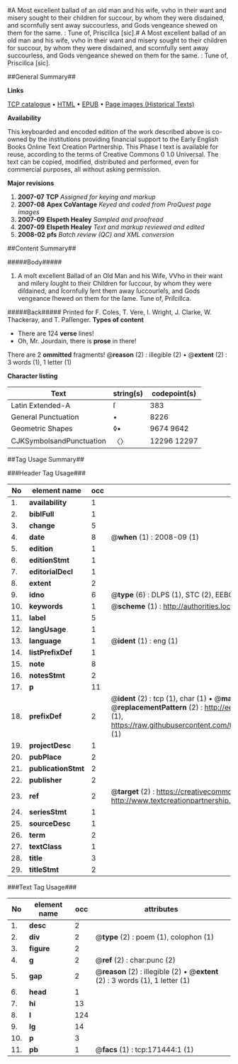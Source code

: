 #A Most excellent ballad of an old man and his wife, vvho in their want and misery sought to their children for succour, by whom they were disdained, and scornfully sent away succourless, and Gods vengeance shewed on them for the same. : Tune of, Priscillca [sic].#
A Most excellent ballad of an old man and his wife, vvho in their want and misery sought to their children for succour, by whom they were disdained, and scornfully sent away succourless, and Gods vengeance shewed on them for the same. : Tune of, Priscillca [sic].

##General Summary##

**Links**

[TCP catalogue](http://www.ota.ox.ac.uk/tcp/)  • 
[HTML](http://tei.it.ox.ac.uk/tcp/Texts-HTML/free/A89/A89358.html)  • 
[EPUB](http://tei.it.ox.ac.uk/tcp/Texts-EPUB/free/A89/A89358.epub) • 
[Page images (Historical Texts)](https://data.historicaltexts.jisc.ac.uk/view?pubId=eebo-45097864e&pageId=eebo-45097864e-171444-1)

**Availability**

This keyboarded and encoded edition of the
	       work described above is co-owned by the institutions
	       providing financial support to the Early English Books
	       Online Text Creation Partnership. This Phase I text is
	       available for reuse, according to the terms of Creative
	       Commons 0 1.0 Universal. The text can be copied,
	       modified, distributed and performed, even for
	       commercial purposes, all without asking permission.

**Major revisions**

1. __2007-07__ __TCP__ *Assigned for keying and markup*
1. __2007-08__ __Apex CoVantage__ *Keyed and coded from ProQuest page images*
1. __2007-09__ __Elspeth Healey__ *Sampled and proofread*
1. __2007-09__ __Elspeth Healey__ *Text and markup reviewed and edited*
1. __2008-02__ __pfs__ *Batch review (QC) and XML conversion*

##Content Summary##

#####Body#####

1. A moſt excellent Ballad of an Old Man and his Wife, VVho in their want and miſery ſought to their Children for ſuccour, by whom they were diſdained, and ſcornfully ſent them away ſuccourleſs, and Gods vengeance ſhewed on them for the ſame. Tune of, Priſcillca.

#####Back#####
Printed for F. Coles, T. Vere, I. Wright, J. Clarke, W. Thackeray, and T. Paſſenger.
**Types of content**

  * There are 124 **verse** lines!
  * Oh, Mr. Jourdain, there is **prose** in there!

There are 2 **ommitted** fragments! 
 @__reason__ (2) : illegible (2)  •  @__extent__ (2) : 3 words (1), 1 letter (1)

**Character listing**


|Text|string(s)|codepoint(s)|
|---|---|---|
|Latin Extended-A|ſ|383|
|General Punctuation|•|8226|
|Geometric Shapes|◊▪|9674 9642|
|CJKSymbolsandPunctuation|〈〉|12296 12297|

##Tag Usage Summary##

###Header Tag Usage###

|No|element name|occ|attributes|
|---|---|---|---|
|1.|__availability__|1||
|2.|__biblFull__|1||
|3.|__change__|5||
|4.|__date__|8| @__when__ (1) : 2008-09 (1)|
|5.|__edition__|1||
|6.|__editionStmt__|1||
|7.|__editorialDecl__|1||
|8.|__extent__|2||
|9.|__idno__|6| @__type__ (6) : DLPS (1), STC (2), EEBO-CITATION (1), OCLC (1), VID (1)|
|10.|__keywords__|1| @__scheme__ (1) : http://authorities.loc.gov/ (1)|
|11.|__label__|5||
|12.|__langUsage__|1||
|13.|__language__|1| @__ident__ (1) : eng (1)|
|14.|__listPrefixDef__|1||
|15.|__note__|8||
|16.|__notesStmt__|2||
|17.|__p__|11||
|18.|__prefixDef__|2| @__ident__ (2) : tcp (1), char (1)  •  @__matchPattern__ (2) : ([0-9\-]+):([0-9IVX]+) (1), (.+) (1)  •  @__replacementPattern__ (2) : http://eebo.chadwyck.com/downloadtiff?vid=$1&page=$2 (1), https://raw.githubusercontent.com/textcreationpartnership/Texts/master/tcpchars.xml#$1 (1)|
|19.|__projectDesc__|1||
|20.|__pubPlace__|2||
|21.|__publicationStmt__|2||
|22.|__publisher__|2||
|23.|__ref__|2| @__target__ (2) : https://creativecommons.org/publicdomain/zero/1.0/ (1), http://www.textcreationpartnership.org/docs/. (1)|
|24.|__seriesStmt__|1||
|25.|__sourceDesc__|1||
|26.|__term__|2||
|27.|__textClass__|1||
|28.|__title__|3||
|29.|__titleStmt__|2||


###Text Tag Usage###

|No|element name|occ|attributes|
|---|---|---|---|
|1.|__desc__|2||
|2.|__div__|2| @__type__ (2) : poem (1), colophon (1)|
|3.|__figure__|2||
|4.|__g__|2| @__ref__ (2) : char:punc (2)|
|5.|__gap__|2| @__reason__ (2) : illegible (2)  •  @__extent__ (2) : 3 words (1), 1 letter (1)|
|6.|__head__|1||
|7.|__hi__|13||
|8.|__l__|124||
|9.|__lg__|14||
|10.|__p__|3||
|11.|__pb__|1| @__facs__ (1) : tcp:171444:1 (1)|
